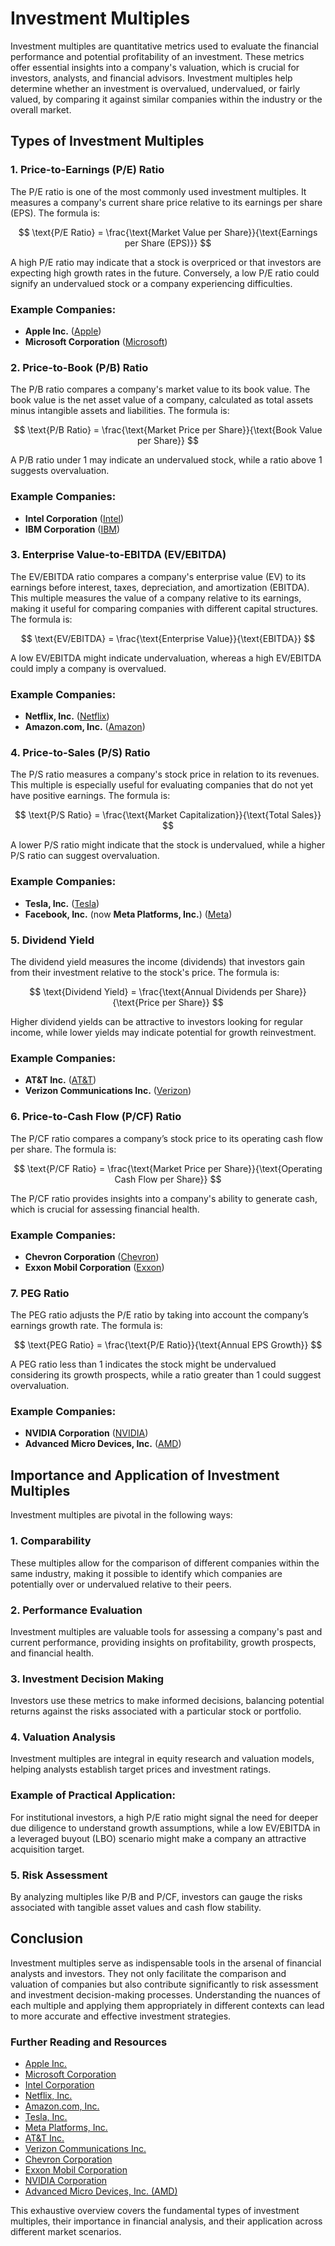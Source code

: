 # Investment Multiples

Investment multiples are quantitative metrics used to evaluate the financial performance and potential profitability of an investment. These metrics offer essential insights into a company's valuation, which is crucial for investors, analysts, and financial advisors. Investment multiples help determine whether an investment is overvalued, undervalued, or fairly valued, by comparing it against similar companies within the industry or the overall market.

## Types of Investment Multiples

### 1. Price-to-Earnings (P/E) Ratio

The P/E ratio is one of the most commonly used investment multiples. It measures a company's current share price relative to its earnings per share (EPS). The formula is:

$$
\text{P/E Ratio} = \frac{\text{Market Value per Share}}{\text{Earnings per Share (EPS)}}
$$

A high P/E ratio may indicate that a stock is overpriced or that investors are expecting high growth rates in the future. Conversely, a low P/E ratio could signify an undervalued stock or a company experiencing difficulties.

### Example Companies:
- **Apple Inc.** ([Apple](https://www.apple.com))
- **Microsoft Corporation** ([Microsoft](https://www.microsoft.com))

### 2. Price-to-Book (P/B) Ratio

The P/B ratio compares a company's market value to its book value. The book value is the net asset value of a company, calculated as total assets minus intangible assets and liabilities. The formula is:

$$
\text{P/B Ratio} = \frac{\text{Market Price per Share}}{\text{Book Value per Share}}
$$

A P/B ratio under 1 may indicate an undervalued stock, while a ratio above 1 suggests overvaluation.

### Example Companies:
- **Intel Corporation** ([Intel](https://www.intel.com))
- **IBM Corporation** ([IBM](https://www.ibm.com))

### 3. Enterprise Value-to-EBITDA (EV/EBITDA)

The EV/EBITDA ratio compares a company's enterprise value (EV) to its earnings before interest, taxes, depreciation, and amortization (EBITDA). This multiple measures the value of a company relative to its earnings, making it useful for comparing companies with different capital structures. The formula is:

$$
\text{EV/EBITDA} = \frac{\text{Enterprise Value}}{\text{EBITDA}}
$$

A low EV/EBITDA might indicate undervaluation, whereas a high EV/EBITDA could imply a company is overvalued.

### Example Companies:
- **Netflix, Inc.** ([Netflix](https://www.netflix.com))
- **Amazon.com, Inc.** ([Amazon](https://www.amazon.com))

### 4. Price-to-Sales (P/S) Ratio

The P/S ratio measures a company's stock price in relation to its revenues. This multiple is especially useful for evaluating companies that do not yet have positive earnings. The formula is:

$$
\text{P/S Ratio} = \frac{\text{Market Capitalization}}{\text{Total Sales}}
$$

A lower P/S ratio might indicate that the stock is undervalued, while a higher P/S ratio can suggest overvaluation.

### Example Companies:
- **Tesla, Inc.** ([Tesla](https://www.tesla.com))
- **Facebook, Inc.** (now **Meta Platforms, Inc.**) ([Meta](https://www.meta.com))

### 5. Dividend Yield

The dividend yield measures the income (dividends) that investors gain from their investment relative to the stock's price. The formula is:

$$
\text{Dividend Yield} = \frac{\text{Annual Dividends per Share}}{\text{Price per Share}}
$$

Higher dividend yields can be attractive to investors looking for regular income, while lower yields may indicate potential for growth reinvestment.

### Example Companies:
- **AT&T Inc.** ([AT&T](https://www.att.com))
- **Verizon Communications Inc.** ([Verizon](https://www.verizon.com))

### 6. Price-to-Cash Flow (P/CF) Ratio

The P/CF ratio compares a company’s stock price to its operating cash flow per share. The formula is:

$$
\text{P/CF Ratio} = \frac{\text{Market Price per Share}}{\text{Operating Cash Flow per Share}}
$$

The P/CF ratio provides insights into a company's ability to generate cash, which is crucial for assessing financial health.

### Example Companies:
- **Chevron Corporation** ([Chevron](https://www.chevron.com))
- **Exxon Mobil Corporation** ([Exxon](https://corporate.exxonmobil.com))

### 7. PEG Ratio

The PEG ratio adjusts the P/E ratio by taking into account the company’s earnings growth rate. The formula is:

$$
\text{PEG Ratio} = \frac{\text{P/E Ratio}}{\text{Annual EPS Growth}}
$$

A PEG ratio less than 1 indicates the stock might be undervalued considering its growth prospects, while a ratio greater than 1 could suggest overvaluation.

### Example Companies:
- **NVIDIA Corporation** ([NVIDIA](https://www.nvidia.com))
- **Advanced Micro Devices, Inc.** ([AMD](https://www.amd.com))

## Importance and Application of Investment Multiples

Investment multiples are pivotal in the following ways:

### 1. Comparability
These multiples allow for the comparison of different companies within the same industry, making it possible to identify which companies are potentially over or undervalued relative to their peers.

### 2. Performance Evaluation
Investment multiples are valuable tools for assessing a company's past and current performance, providing insights on profitability, growth prospects, and financial health.

### 3. Investment Decision Making
Investors use these metrics to make informed decisions, balancing potential returns against the risks associated with a particular stock or portfolio.

### 4. Valuation Analysis
Investment multiples are integral in equity research and valuation models, helping analysts establish target prices and investment ratings.

### Example of Practical Application:
For institutional investors, a high P/E ratio might signal the need for deeper due diligence to understand growth assumptions, while a low EV/EBITDA in a leveraged buyout (LBO) scenario might make a company an attractive acquisition target.

### 5. Risk Assessment
By analyzing multiples like P/B and P/CF, investors can gauge the risks associated with tangible asset values and cash flow stability.

## Conclusion

Investment multiples serve as indispensable tools in the arsenal of financial analysts and investors. They not only facilitate the comparison and valuation of companies but also contribute significantly to risk assessment and investment decision-making processes. Understanding the nuances of each multiple and applying them appropriately in different contexts can lead to more accurate and effective investment strategies.

### Further Reading and Resources
- [Apple Inc.](https://www.apple.com/investor)
- [Microsoft Corporation](https://www.microsoft.com/en-us/Investor)
- [Intel Corporation](https://www.intc.com)
- [Netflix, Inc.](https://ir.netflix.net/ir-overview/default.aspx)
- [Amazon.com, Inc.](https://www.amazon.com/ir)
- [Tesla, Inc.](https://ir.tesla.com)
- [Meta Platforms, Inc.](https://investor.fb.com/home/default.aspx)
- [AT&T Inc.](https://investors.att.com)
- [Verizon Communications Inc.](https://www.verizon.com/about/investors)
- [Chevron Corporation](https://www.chevron.com/investors)
- [Exxon Mobil Corporation](https://corporate.exxonmobil.com/Investors)
- [NVIDIA Corporation](https://investor.nvidia.com/home/default.aspx)
- [Advanced Micro Devices, Inc. (AMD)](https://ir.amd.com)

This exhaustive overview covers the fundamental types of investment multiples, their importance in financial analysis, and their application across different market scenarios.